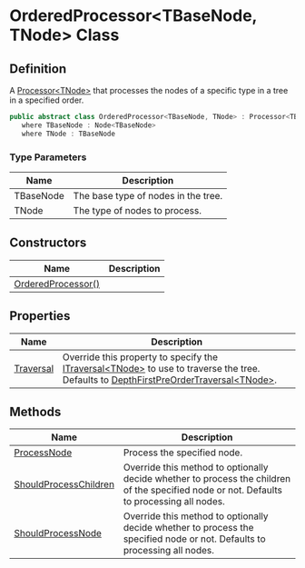 # OrderedProcessor&lt;TBaseNode, TNode&gt; Class
## Definition

A [Processor&lt;TNode&gt;](MrKWatkins.Ast.Processing.Processor-1.md) that processes the nodes of a specific type in a tree in a specified order.

```c#
public abstract class OrderedProcessor<TBaseNode, TNode> : Processor<TBaseNode>
   where TBaseNode : Node<TBaseNode>
   where TNode : TBaseNode
```

### Type Parameters

| Name | Description |
| ---- | ----------- |
| TBaseNode | The base type of nodes in the tree. |
| TNode | The type of nodes to process. |

## Constructors

| Name | Description |
| ---- | ----------- |
| [OrderedProcessor()](MrKWatkins.Ast.Processing.OrderedProcessor-2.-ctor.md) |  |

## Properties

| Name | Description |
| ---- | ----------- |
| [Traversal](MrKWatkins.Ast.Processing.OrderedProcessor-2.Traversal.md) | Override this property to specify the [ITraversal&lt;TNode&gt;](MrKWatkins.Ast.Traversal.ITraversal-1.md) to use to traverse the tree. Defaults to [DepthFirstPreOrderTraversal&lt;TNode&gt;](MrKWatkins.Ast.Traversal.DepthFirstPreOrderTraversal-1.md). |

## Methods

| Name | Description |
| ---- | ----------- |
| [ProcessNode](MrKWatkins.Ast.Processing.OrderedProcessor-2.ProcessNode.md) | Process the specified node. |
| [ShouldProcessChildren](MrKWatkins.Ast.Processing.OrderedProcessor-2.ShouldProcessChildren.md) | Override this method to optionally decide whether to process the children of the specified node or not. Defaults to processing all nodes. |
| [ShouldProcessNode](MrKWatkins.Ast.Processing.OrderedProcessor-2.ShouldProcessNode.md) | Override this method to optionally decide whether to process the specified node or not. Defaults to processing all nodes. |

